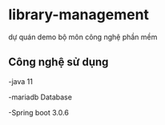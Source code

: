 # library-management
dự quán demo bộ môn công nghệ phần mềm
## Công nghệ sử dụng
  -java 11
  
  -mariadb Database
  
  -Spring boot 3.0.6
